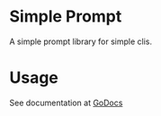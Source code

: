 # Simple Prompt
A simple prompt library for simple clis.

# Usage
See documentation at [GoDocs](https://godoc.org/github.com/RisingStack/simple-prompt/prompt)
